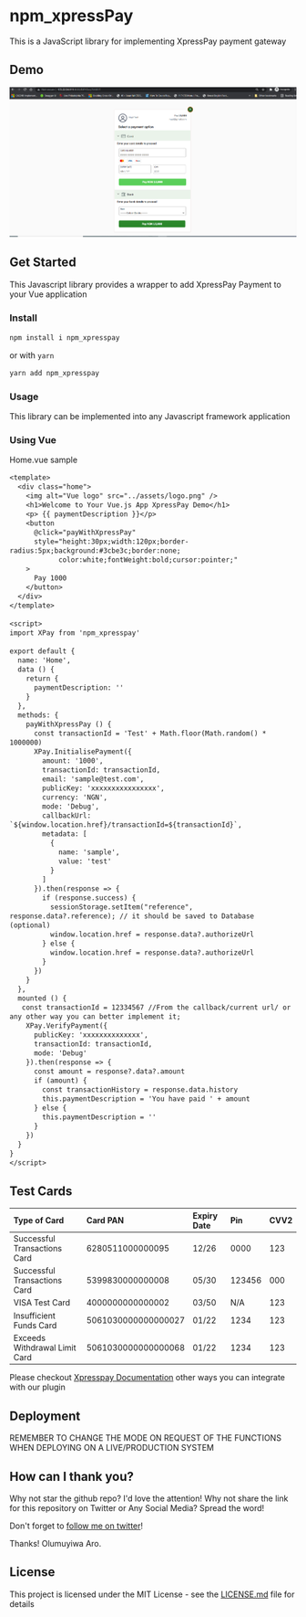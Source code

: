 # npm_xpressPay

This is a JavaScript library for implementing XpressPay payment gateway

## Demo

![Demo](npm_xpressPay.PNG?raw=true "Demo Image")

## Get Started

This Javascript library provides a wrapper to add XpressPay Payment to your Vue application



### Install

```sh
npm install i npm_xpresspay
```

or with `yarn`

```sh
yarn add npm_xpresspay
```

### Usage

This library can be implemented into any Javascript framework application


###  Using Vue
Home.vue sample
```vue
<template>
  <div class="home">
    <img alt="Vue logo" src="../assets/logo.png" />
    <h1>Welcome to Your Vue.js App XpressPay Demo</h1>
    <p> {{ paymentDescription }}</p>
    <button
      @click="payWithXpressPay"
      style="height:30px;width:120px;border-radius:5px;background:#3cbe3c;border:none;
            color:white;fontWeight:bold;cursor:pointer;"
    >
      Pay 1000
    </button>
  </div>
</template>

<script>
import XPay from 'npm_xpresspay'

export default {
  name: 'Home',
  data () {
    return {
      paymentDescription: ''
    }
  },
  methods: {
    payWithXpressPay () {
      const transactionId = 'Test' + Math.floor(Math.random() * 1000000)
      XPay.InitialisePayment({
        amount: '1000',
        transactionId: transactionId,
        email: 'sample@test.com',
        publicKey: 'xxxxxxxxxxxxxxxx',
        currency: 'NGN',
        mode: 'Debug',
        callbackUrl: `${window.location.href}/transactionId=${transactionId}`,
        metadata: [
          {
            name: 'sample',
            value: 'test'
          }
        ]
      }).then(response => {
        if (response.success) {
          sessionStorage.setItem("reference", response.data?.reference); // it should be saved to Database (optional)
          window.location.href = response.data?.authorizeUrl
        } else {
          window.location.href = response.data?.authorizeUrl
        }
      })
    }
  },
  mounted () {
   const transactionId = 12334567 //From the callback/current url/ or any other way you can better implement it;
    XPay.VerifyPayment({
      publicKey: 'xxxxxxxxxxxxxx',
      transactionId: transactionId,
      mode: 'Debug'
    }).then(response => {
      const amount = response?.data?.amount
      if (amount) {
        const transactionHistory = response.data.history
        this.paymentDescription = 'You have paid ' + amount
      } else {
        this.paymentDescription = ''
      }
    })
  }
}
</script>
```
## Test Cards
|Type of Card       | Card PAN              | Expiry Date  | Pin  | CVV2   
| :------------------------------------------------- | :------------------------- | :---------- | :---------- | :----------
| Successful Transactions Card | 6280511000000095  | 12/26 | 0000 | 123
| Successful Transactions Card | 5399830000000008  | 05/30 | 123456 | 000
| VISA Test Card | 4000000000000002  | 	03/50 | 	N/A | 123
| Insufficient Funds Card | 5061030000000000027  | 01/22 | 1234 | 123
| Exceeds Withdrawal Limit Card | 5061030000000000068  | 01/22 | 1234 | 123
Please checkout [Xpresspay Documentation](https://github.com) other ways you can integrate with our plugin
## Deployment

REMEMBER TO CHANGE THE MODE ON REQUEST OF THE FUNCTIONS WHEN DEPLOYING ON A LIVE/PRODUCTION SYSTEM


## How can I thank you?

Why not star the github repo? I'd love the attention! Why not share the link for this repository on Twitter or Any Social Media? Spread the word!

Don't forget to [follow me on twitter](https://twitter.com/muyiTechBadtGuy)!

Thanks!
Olumuyiwa Aro.

## License

This project is licensed under the MIT License - see the [LICENSE.md](LICENSE.md) file for details

